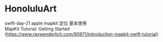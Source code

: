 # HonoluluArt
swift-day-21 apple mapkit  定位 基本使用
<br>
MapKit Tutorial: Getting Started (https://www.raywenderlich.com/90971/introduction-mapkit-swift-tutorial)
